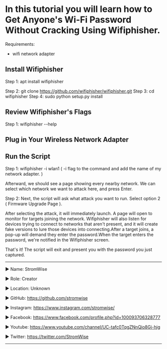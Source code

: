 # In this tutorial you will learn how to Get Anyone's Wi-Fi Password Without Cracking Using Wifiphisher. 


Requirements: 

- wifi network adapter


## Install Wifiphisher


Step 1:  apt install wifiphisher

Step 2:  git clone https://github.com/wifiphisher/wifiphisher.git
Step 3:  cd wifiphisher
Step 4:  sudo python setup.py install



## Review Wifiphisher's Flags

Step 1:  wifiphisher --help



## Plug in Your Wireless Network Adapter


## Run the Script

Step 1:  wifiphisher -i wlan1    ( -i flag to the command and add the name of my network adapter. )

Afterward, we should see a page showing every nearby network. We can select which network we want to attack here, and press Enter.

Step 2:  Next, the script will ask what attack you want to run. Select option 2 ( Firmware Upgrade Page ).

After selecting the attack, it will immediately launch. A page will open to monitor for targets joining the network. Wifiphisher will also listen for devices trying to connect to networks that aren't present, and it will create fake versions to lure those devices into connecting.After a target joins, a pop-up will demand they enter the password.When the target enters the password, we're notified in the Wifiphisher screen.

That's it! The script will exit and present you with the password you just captured.









____________________________________________________________________________________________________________________________________________
▶ Name: StromWise

▶ Role: Creator

▶ Location: Unknown

▶ GitHub: https://github.com/stromwise 

▶ Instagram: https://www.instagram.com/stromwise/ 

▶ Facebook: https://www.facebook.com/profile.php?id=100093706328777

▶ Youtube: https://www.youtube.com/channel/UC-tafc0TqgZNnQio8Gj-hjg 

▶ Twitter: https://twitter.com/StromWise 
____________________________________________________________________________________________________________________________________________

